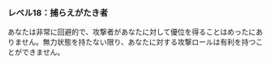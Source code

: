 ### レベル18：捕らえがたき者

あなたは非常に回避的で、攻撃者があなたに対して優位を得ることはめったにありません。無力状態を持たない限り、あなたに対する攻撃ロールは有利を持つことができません。
